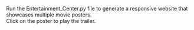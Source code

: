 Run the Entertainment_Center.py file to generate a responsive website that showcases multiple movie posters.  
Click on the poster to play the trailer.
